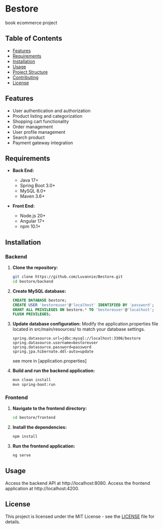 # Bestore
book ecommerce project

## Table of Contents

- [Features](#features)
- [Requirements](#requirements)
- [Installation](#installation)
- [Usage](#usage)
- [Project Structure](#project-structure)
- [Contributing](#contributing)
- [License](#license)

## Features

- User authentication and authorization
- Product listing and categorization
- Shopping cart functionality
- Order management
- User profile management
- Search product
- Payment gateway integration

## Requirements

- **Back End:**
  - Java 17+
  - Spring Boot 3.0+
  - MySQL 8.0+
  - Maven 3.6+
  
- **Front End:**
  - Node.js 20+
  - Angular 17+
  - npm 10.1+

## Installation

### Backend

1. **Clone the repository:**
   ```bash
   git clone https://github.com/Luvannie/Bestore.git
   cd bestore/backend
    ```
2. **Create MySQL database:**
    ```sql
    CREATE DATABASE bestore;
    CREATE USER 'bestoreuser'@'localhost' IDENTIFIED BY 'password';
    GRANT ALL PRIVILEGES ON bestore.* TO 'bestoreuser'@'localhost';
    FLUSH PRIVILEGES;
    ```

3. **Update database configuration:**
 Modify the application.properties file located in src/main/resources/ to match your database settings.
    ```properties
    spring.datasource.url=jdbc:mysql://localhost:3306/bestore
    spring.datasource.username=bestoreuser
    spring.datasource.password=password
    spring.jpa.hibernate.ddl-auto=update
    ```
    see more in [application.properties]

4. **Build and run the backend application:**
    ```bash
    mvn clean install
    mvn spring-boot:run
    ```

### Frontend
1. **Navigate to the frontend directory:**
    ```bash
    cd bestore/frontend
    ```
2. **Install the dependencies:**
    ```bash
    npm install
    ```
3. **Run the frontend application:**
    ```bash
    ng serve
    ```

## Usage
Access the backend API at http://localhost:8080.
Access the frontend application at http://localhost:4200.

## License
This project is licensed under the MIT License - see the [LICENSE](LICENSE) file for details.